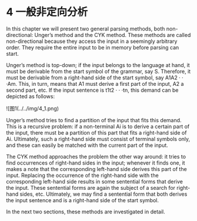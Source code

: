 # 4 一般非定向分析

In this chapter we will present two general parsing methods, both non-directional: Unger’s method and the CYK method. These methods are called non-directional because they access the input in a seemingly arbitrary order. They require the entire input to be in memory before parsing can start.

Unger’s method is top-down; if the input belongs to the language at hand, it must be derivable from the start symbol of the grammar, say S. Therefore, it must be derivable from a right-hand side of the start symbol, say A1A2 · · ·Am. This, in turn, means that A1 must derive a first part of the input, A2 a second part, etc. If the input sentence is t1t2 · · ·tn, this demand can be depicted as follows:

![图1(../../img/4_1.png)

Unger’s method tries to find a partition of the input that fits this demand. This is a recursive problem: if a non-terminal Ai is to derive a certain part of the input, there must be a partition of this part that fits a right-hand side of Ai. Ultimately, such a right-hand side must consist of terminal symbols only, and these can easily be matched with the current part of the input.

The CYK method approaches the problem the other way around: it tries to find occurrences of right-hand sides in the input; whenever it finds one, it makes a note that the corresponding left-hand side derives this part of the input. Replacing the occurrence of the right-hand side with the corresponding left-hand side results in some sentential forms that derive the input. These sentential forms are again the subject of a search for right-hand sides, etc. Ultimately, we may find a sentential form that both derives the input sentence and is a right-hand side of the start symbol.

In the next two sections, these methods are investigated in detail.